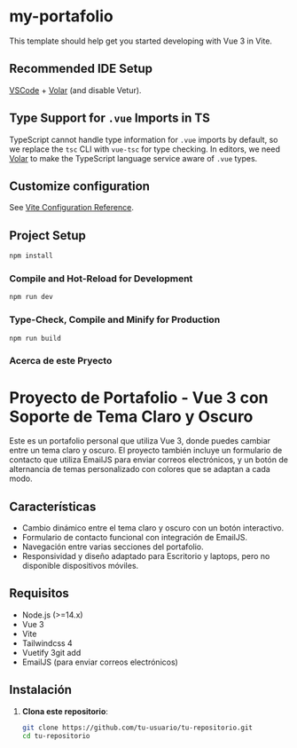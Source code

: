 # my-portafolio

This template should help get you started developing with Vue 3 in Vite.

## Recommended IDE Setup

[VSCode](https://code.visualstudio.com/) + [Volar](https://marketplace.visualstudio.com/items?itemName=Vue.volar) (and disable Vetur).

## Type Support for `.vue` Imports in TS

TypeScript cannot handle type information for `.vue` imports by default, so we replace the `tsc` CLI with `vue-tsc` for type checking. In editors, we need [Volar](https://marketplace.visualstudio.com/items?itemName=Vue.volar) to make the TypeScript language service aware of `.vue` types.

## Customize configuration

See [Vite Configuration Reference](https://vite.dev/config/).

## Project Setup

```sh
npm install
```

### Compile and Hot-Reload for Development

```sh
npm run dev
```

### Type-Check, Compile and Minify for Production

```sh
npm run build
```

### Acerca de este Pryecto ###
 # Proyecto de Portafolio - Vue 3 con Soporte de Tema Claro y Oscuro

Este es un portafolio personal que utiliza Vue 3, donde puedes cambiar entre un tema claro y oscuro. El proyecto también incluye un formulario de contacto que utiliza EmailJS para enviar correos electrónicos, y un botón de alternancia de temas personalizado con colores que se adaptan a cada modo.

## Características

- Cambio dinámico entre el tema claro y oscuro con un botón interactivo.
- Formulario de contacto funcional con integración de EmailJS.
- Navegación entre varias secciones del portafolio.
- Responsividad y diseño adaptado para Escritorio y laptops, pero no disponible dispositivos móviles.

## Requisitos

- Node.js (>=14.x)
- Vue 3
- Vite
- Tailwindcss 4
- Vuetify 3git add
- EmailJS (para enviar correos electrónicos)

## Instalación

1. **Clona este repositorio**:

   ```bash
   git clone https://github.com/tu-usuario/tu-repositorio.git
   cd tu-repositorio
